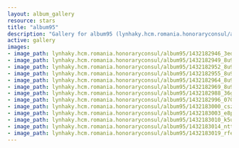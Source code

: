 ```yaml
---
layout: album_gallery
resource: stars
title: "album95"
description: "Gallery for album95 (lynhaky.hcm.romania.honoraryconsul/album95)"
active: gallery
images:
- image_path: lynhaky.hcm.romania.honoraryconsul/album95/1432182946_3edox.jpg
- image_path: lynhaky.hcm.romania.honoraryconsul/album95/1432182949_8u9a8194.jpg
- image_path: lynhaky.hcm.romania.honoraryconsul/album95/1432182952_8u9a8196.jpg
- image_path: lynhaky.hcm.romania.honoraryconsul/album95/1432182955_8u9a8208.jpg
- image_path: lynhaky.hcm.romania.honoraryconsul/album95/1432182964_8u9a8218.jpg
- image_path: lynhaky.hcm.romania.honoraryconsul/album95/1432182969_8u9a8219.jpg
- image_path: lynhaky.hcm.romania.honoraryconsul/album95/1432182988_36gc3.jpg
- image_path: lynhaky.hcm.romania.honoraryconsul/album95/1432182996_07025.jpg
- image_path: lynhaky.hcm.romania.honoraryconsul/album95/1432183000_cszib.jpg
- image_path: lynhaky.hcm.romania.honoraryconsul/album95/1432183003_e8pmr.jpg
- image_path: lynhaky.hcm.romania.honoraryconsul/album95/1432183010_k5u76.jpg
- image_path: lynhaky.hcm.romania.honoraryconsul/album95/1432183014_ntt4l.jpg
- image_path: lynhaky.hcm.romania.honoraryconsul/album95/1432183019_rfeae.jpg
---
```

